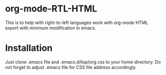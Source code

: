 # org-mode-RTL-HTML
This is to help with right-to-left languages work with org-mode HTML export with minimum modification in emacs.
# Installation
Just clone .emacs file and .emacs.d/lisp/org.css to your home directory. Do not forget to adjust .emacs file for CSS file address accordingly.

